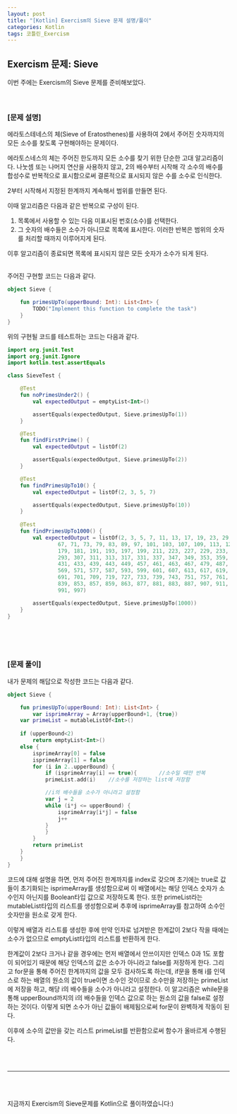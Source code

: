 ```yaml
---
layout: post
title: "[Kotlin] Exercism의 Sieve 문제 설명/풀이"
categories: Kotlin
tags: 코틀린_Exercism
---
```


## Exercism 문제: Sieve
이번 주에는 Exercism의 Sieve 문제를 준비해보았다.
<br/><br/><br/>

### &#91;문제 설명&#93;<br/>
에라토스테네스의 체(Sieve of Eratosthenes)를 사용하여 2에서 주어진 숫자까지의 모든 소수를 찾도록 구현해야하는 문제이다.

에라토스네스의 체는 주어진 한도까지 모든 소수를 찾기 위한 단순한 고대 알고리즘이다.
나눗셈 또는 나머지 연산을 사용하지 않고, 2의 배수부터 시작해 각 소수의 배수를 합성수로 반복적으로 표시함으로써 결론적으로 표시되지 않은 수를 소수로 인식한다.

2부터 시작해서 지정된 한계까지 계속해서 범위를 만들면 된다.

이때 알고리즘은 다음과 같은 반복으로 구성이 된다.
1. 목록에서 사용할 수 있는 다음 미표시된 번호(소수)를 선택한다.
2. 그 숫자의 배수들은 소수가 아니므로 목록에 표시한다.
이러한 반복은 범위의 숫자를 처리할 때까지 이루어지게 된다.

이후 알고리즘이 종료되면 목록에 표시되지 않은 모든 숫자가 소수가 되게 된다.


<br/>
주어진 구현할 코드는 다음과 같다.

```kotlin
object Sieve {

    fun primesUpTo(upperBound: Int): List<Int> {
        TODO("Implement this function to complete the task")
    }
}
```

위의 구현될 코드를 테스트하는 코드는 다음과 같다.
```kotlin
import org.junit.Test
import org.junit.Ignore
import kotlin.test.assertEquals

class SieveTest {

    @Test
    fun noPrimesUnder2() {
        val expectedOutput = emptyList<Int>()

        assertEquals(expectedOutput, Sieve.primesUpTo(1))
    }

    @Test
    fun findFirstPrime() {
        val expectedOutput = listOf(2)

        assertEquals(expectedOutput, Sieve.primesUpTo(2))
    }

    @Test
    fun findPrimesUpTo10() {
        val expectedOutput = listOf(2, 3, 5, 7)

        assertEquals(expectedOutput, Sieve.primesUpTo(10))
    }
    
    @Test
    fun findPrimesUpTo1000() {
        val expectedOutput = listOf(2, 3, 5, 7, 11, 13, 17, 19, 23, 29, 31, 37, 41, 43, 47, 53, 59, 61,
                67, 71, 73, 79, 83, 89, 97, 101, 103, 107, 109, 113, 127, 131, 137, 139, 149, 151, 157, 163, 167, 173,
                179, 181, 191, 193, 197, 199, 211, 223, 227, 229, 233, 239, 241, 251, 257, 263, 269, 271, 277, 281, 283,
                293, 307, 311, 313, 317, 331, 337, 347, 349, 353, 359, 367, 373, 379, 383, 389, 397, 401, 409, 419, 421,
                431, 433, 439, 443, 449, 457, 461, 463, 467, 479, 487, 491, 499, 503, 509, 521, 523, 541, 547, 557, 563,
                569, 571, 577, 587, 593, 599, 601, 607, 613, 617, 619, 631, 641, 643, 647, 653, 659, 661, 673, 677, 683,
                691, 701, 709, 719, 727, 733, 739, 743, 751, 757, 761, 769, 773, 787, 797, 809, 811, 821, 823, 827, 829,
                839, 853, 857, 859, 863, 877, 881, 883, 887, 907, 911, 919, 929, 937, 941, 947, 953, 967, 971, 977, 983,
                991, 997)

        assertEquals(expectedOutput, Sieve.primesUpTo(1000))
    }
}

```

<br/><br/><br/>

### &#91;문제 풀이&#93;<br/>
내가 문제의 해답으로 작성한 코드는 다음과 같다.

```kotlin
object Sieve {

    fun primesUpTo(upperBound: Int): List<Int> {
        var isprimeArray = Array(upperBound+1, {true})
	var primeList = mutableListOf<Int>()
		
	if (upperBound<2)
	    return emptyList<Int>()
	else {
	    isprimeArray[0] = false
	    isprimeArray[1] = false
	    for (i in 2..upperBound) {
	        if (isprimeArray[i] == true){		//소수일 때만 반복
		    primeList.add(i)	//소수를 저장하는 list에 저장함

		    //i의 배수들을 소수가 아니라고 설정함
		    var j = 2
		    while (i*j <= upperBound) {
		        isprimeArray[i*j] = false
		        j++
		    }
	        }
	    }
	    return primeList
	}
    }
}
```

코드에 대해 설명을 하면, 먼저 주어진 한계까지를 index로 갖으며 초기에는 true로 값들이 초기화되는 isprimeArray를 생성함으로써 이 배열에서는 해당 인덱스 숫자가 소수인지 아닌지를 Boolean타입 값으로 저장하도록 한다.
또한 primeList라는 mutableList타입의 리스트를 생성함으로써 추후에 isprimeArray를 참고하여 소수인 숫자만을 원소로 갖게 한다.

이렇게 배열과 리스트를 생성한 후에 만약 인자로 넘겨받은 한계값이 2보다 작을 때에는 소수가 없으므로 emptyList타입의 리스트를 반환하게 한다.

한계값이 2보다 크거나 같을 경우에는 먼저 배열에서 안쓰이지만 인덱스 0과 1도 포함이 되어있기 때문에 해당 인덱스의 값은 소수가 아니라고 false를 저장하게 한다. 
그리고 for문을 통해 주어진 한계까지의 값을 모두 검사하도록 하는데, 
if문을 통해 i를 인덱스로 하는 배열의 원소의 값이 true이면 소수인 것이므로 소수만을 저장하는 primeList에 저장을 하고,
해당 i의 배수들을 소수가 아니라고 설정한다. 
이 알고리즘은 while문을 통해 upperBound까지의 i의 배수들을 인덱스 값으로 하는 원소의 값을 false로 설정하는 것이다.
이렇게 되면 소수가 아닌 값들이 배제됨으로써 for문이 완벽하게 작동이 된다.

이후에 소수의 값만을 갖는 리스트 primeList를 반환함으로써 함수가 올바르게 수행된다.

<br/><br/>
<hr/>
<br/><br/>

지금까지 Exercism의 Sieve문제를 Kotlin으로 풀이하였습니다:)
